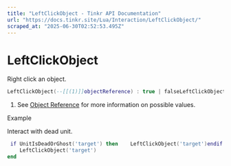 ```yaml
---
title: "LeftClickObject - Tinkr API Documentation"
url: "https://docs.tinkr.site/Lua/Interaction/LeftClickObject/"
scraped_at: "2025-06-30T02:52:53.495Z"
---
```


# LeftClickObject

Right click an object.

```lua
LeftClickObject(--[[(1)]]objectReference) : true | falseLeftClickObject(--[[(1)]]objectReference) : true | false
```

1.  See [Object Reference](../../Objects/ObjectReference/) for more information on possible values.

Example

Interact with dead unit.

```lua
 if UnitIsDeadOrGhost('target') then    LeftClickObject('target')endif UnitIsDeadOrGhost('target') then
    LeftClickObject('target')
end
```